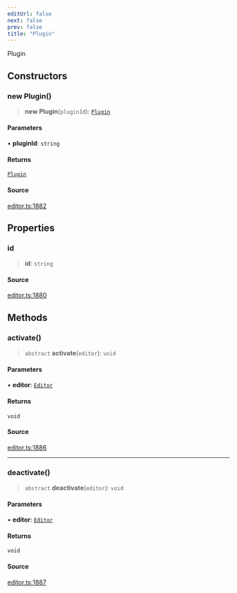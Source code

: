 ```yaml
---
editUrl: false
next: false
prev: false
title: "Plugin"
---
```


Plugin

## Constructors

### new Plugin()

> **new Plugin**(`pluginId`): [`Plugin`](/api-core/classes/plugin/)

#### Parameters

• **pluginId**: `string`

#### Returns

[`Plugin`](/api-core/classes/plugin/)

#### Source

[editor.ts:1882](https://github.com/dgmjs/dgmjs/blob/main/packages/core/src/editor.ts#L1882)

## Properties

### id

> **id**: `string`

#### Source

[editor.ts:1880](https://github.com/dgmjs/dgmjs/blob/main/packages/core/src/editor.ts#L1880)

## Methods

### activate()

> `abstract` **activate**(`editor`): `void`

#### Parameters

• **editor**: [`Editor`](/api-core/classes/editor/)

#### Returns

`void`

#### Source

[editor.ts:1886](https://github.com/dgmjs/dgmjs/blob/main/packages/core/src/editor.ts#L1886)

***

### deactivate()

> `abstract` **deactivate**(`editor`): `void`

#### Parameters

• **editor**: [`Editor`](/api-core/classes/editor/)

#### Returns

`void`

#### Source

[editor.ts:1887](https://github.com/dgmjs/dgmjs/blob/main/packages/core/src/editor.ts#L1887)
